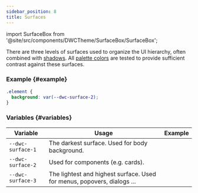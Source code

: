 ```yaml
---
sidebar_position: 8
title: Surfaces
---
```


import SurfaceBox from '@site/src/components/DWCTheme/SurfaceBox/SurfaceBox';

There are three levels of surfaces used to organize the UI hierarchy, often combined with [shadows](./shadows). All [palette colors](./colors) are tested to provide sufficient contrast against these surfaces.

### Example {#example}

```css
.element {
  background: var(--dwc-surface-2);
}
```

### Variables {#variables}

| **Variable**      | **Usage**                                                               | **Example**                               |
|-------------------|-------------------------------------------------------------------------|--------------------------------------------|
| `--dwc-surface-1` | The darkest surface. Used for body background.                         | <SurfaceBox surface="--dwc-surface-1" /> |
| `--dwc-surface-2` | Used for components (e.g. cards).                                       | <SurfaceBox surface="--dwc-surface-2" /> |
| `--dwc-surface-3` | The lightest and highest surface. Used for menus, popovers, dialogs ... | <SurfaceBox surface="--dwc-surface-3" /> |